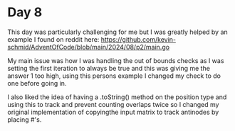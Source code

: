 # Day 8

This day was particularly challenging for me but I was greatly helped by an example I found on reddit here: https://github.com/kevin-schmid/AdventOfCode/blob/main/2024/08/p2/main.go

My main issue was how I was handling the out of bounds checks as I was setting the first iteration to always be true and this was giving me the answer 1 too high, using this persons example I changed my check to do one before going in.

I also liked the idea of having a .toString() method on the position type and using this to track and prevent counting overlaps twice so I changed my original implementation of copyingthe input matrix to track antinodes by placing #'s.
